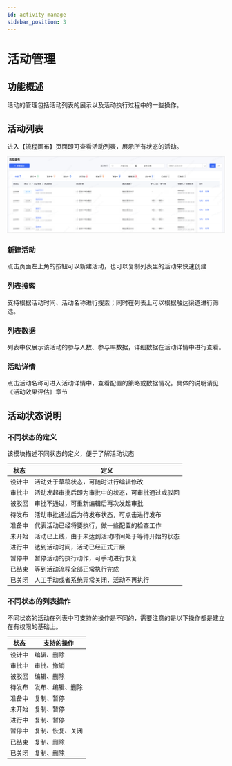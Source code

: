 ```yaml
---
id: activity-manage
sidebar_position: 3
---
```


# 活动管理

## 功能概述

活动的管理包括活动列表的展示以及活动执行过程中的一些操作。

## 活动列表

进入【流程画布】页面即可查看活动列表，展示所有状态的活动。

![图 6](/img/ebe0796cff9136beab4d8a2a4ce5f5b6121a1fc521e0e16006174076d50d23c5.png)

### 新建活动

点击页面左上角的按钮可以新建活动，也可以复制列表里的活动来快速创建

### 列表搜索

支持根据活动时间、活动名称进行搜索；同时在列表上可以根据触达渠道进行筛选。

### 列表数据

列表中仅展示该活动的参与人数、参与率数据，详细数据在活动详情中进行查看。

### 活动详情

点击活动名称可进入活动详情中，查看配置的策略或数据情况。具体的说明请见《活动效果评估》章节

## 活动状态说明

### 不同状态的定义

该模块描述不同状态的定义，便于了解活动状态

| 状态   | 定义                                             |
| ------ | ------------------------------------------------ |
| 设计中 | 活动处于草稿状态，可随时进行编辑修改             |
| 审批中 | 活动发起审批后即为审批中的状态，可审批通过或驳回 |
| 被驳回 | 审批不通过，可重新编辑后再次发起审批             |
| 待发布 | 活动审批通过后为待发布状态，可点击进行发布       |
| 准备中 | 代表活动已经将要执行，做一些配置的检查工作       |
| 未开始 | 活动已上线，由于未达到活动时间处于等待开始的状态 |
| 进行中 | 达到活动时间，活动已经正式开展                   |
| 暂停中 | 暂停活动的执行动作，可手动进行恢复               |
| 已结束 | 等到活动流程全部正常执行完成                     |
| 已关闭 | 人工手动或者系统异常关闭，活动不再执行           |

### 不同状态的列表操作

不同状态的活动在列表中可支持的操作是不同的，需要注意的是以下操作都是建立在有权限的基础上。

| 状态   | 支持的操作       |
| ------ | ---------------- |
| 设计中 | 编辑、删除       |
| 审批中 | 审批、撤销       |
| 被驳回 | 编辑、删除       |
| 待发布 | 发布、编辑、删除 |
| 准备中 | 复制、暂停       |
| 未开始 | 复制、暂停       |
| 进行中 | 复制、暂停       |
| 暂停中 | 复制、恢复、关闭 |
| 已结束 | 复制、删除       |
| 已关闭 | 复制、删除       |
